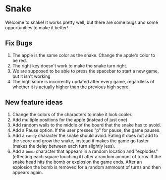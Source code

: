 # Snake

Welcome to snake! It works pretty well, but there are some bugs and some opportunities to make it better!

## Fix Bugs
1. The apple is the same color as the snake. Change the apple's color to be red.
2. The right key doesn't work to make the snake turn right.
3. We are supposed to be able to press the spacebar to start a new game, but it isn't working
4. The high score is incorrectly updated after every game, regardless of whether it is actually higher than the previous high score.


## New feature ideas
1. Change the colors of the characters to make it look cooler.
2. Add multiple positions for the apple (instead of just one)
3. Add random walls to the middle of the board that the snake has to avoid.
4. Add a Pause option. If the user presses "p" for pause, the game pauses.
5. Add a `candy` character the snake should avoid. Eating it does not add to the score and grow the snake, instead it makes the game go faster (makes the delay between each turn slightly less).
6. Add a `bomb` character that appears in a random location and "explodes" (effecting each square touching it) after a random amount of turns. If the snake head hits the bomb or explosion the game ends. After an explosion the bomb is removed for a random ammount of turns and then appears again.